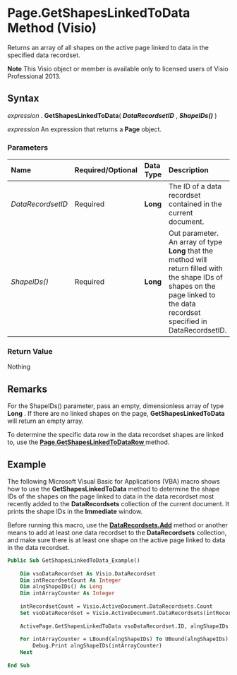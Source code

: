 
# Page.GetShapesLinkedToData Method (Visio)

Returns an array of all shapes on the active page linked to data in the specified data recordset.


 **Note**  This Visio object or member is available only to licensed users of Visio Professional 2013.


## Syntax

 _expression_ . **GetShapesLinkedToData**( **_DataRecordsetID_** , **_ShapeIDs()_** )

 _expression_ An expression that returns a **Page** object.


### Parameters



|**Name**|**Required/Optional**|**Data Type**|**Description**|
|:-----|:-----|:-----|:-----|
| _DataRecordsetID_|Required| **Long**|The ID of a data recordset contained in the current document.|
| _ShapeIDs()_|Required| **Long**|Out parameter. An array of type  **Long** that the method will return filled with the shape IDs of shapes on the page linked to the data recordset specified in DataRecordsetID.|

### Return Value

Nothing


## Remarks

For the ShapeIDs() parameter, pass an empty, dimensionless array of type  **Long** . If there are no linked shapes on the page, **GetShapesLinkedToData** will return an empty array.

To determine the specific data row in the data recordset shapes are linked to, use the  **[Page.GetShapesLinkedToDataRow ](d305eccc-4121-be3a-a389-f50234e526f1.md)** method.


## Example

The following Microsoft Visual Basic for Applications (VBA) macro shows how to use the  **GetShapesLinkedToData** method to determine the shape IDs of the shapes on the page linked to data in the data recordset most recently added to the **DataRecordsets** collection of the current document. It prints the shape IDs in the **Immediate** window.

Before running this macro, use the  **[DataRecordsets.Add](9eb136ce-d543-75c3-3a72-cb23dfc8df78.md)** method or another means to add at least one data recordset to the **DataRecordsets** collection, and make sure there is at least one shape on the active page linked to data in the data recordset.




```vb
Public Sub GetShapesLinkedToData_Example() 
 
    Dim vsoDataRecordset As Visio.DataRecordset 
    Dim intRecordsetCount As Integer 
    Dim alngShapeIDs() As Long 
    Dim intArrayCounter As Integer 
     
    intRecordsetCount = Visio.ActiveDocument.DataRecordsets.Count 
    Set vsoDataRecordset = Visio.ActiveDocument.DataRecordsets(intRecordsetCount) 
     
    ActivePage.GetShapesLinkedToData vsoDataRecordset.ID, alngShapeIDs 
     
    For intArrayCounter = LBound(alngShapeIDs) To UBound(alngShapeIDs) 
        Debug.Print alngShapeIDs(intArrayCounter) 
    Next 
     
End Sub
```

